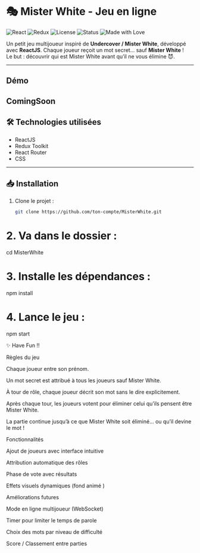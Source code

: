 # 🎭 Mister White - Jeu en ligne 

![React](https://img.shields.io/badge/React-18.2.0-61DAFB?logo=react&logoColor=white)
![Redux](https://img.shields.io/badge/Redux-Toolkit-764ABC?logo=redux&logoColor=white)
![License](https://img.shields.io/badge/License-MIT-green)
![Status](https://img.shields.io/badge/Project-Active-brightgreen)
![Made with Love](https://img.shields.io/badge/Made%20with-%E2%9D%A4-red)

Un petit jeu multijoueur inspiré de **Undercover / Mister White**, développé avec **ReactJS**. 
Chaque joueur reçoit un mot secret... sauf **Mister White** !  
Le but : découvrir qui est Mister White avant qu’il ne vous élimine 😈.

---

##  Démo

ComingSoon
---

## 🛠️ Technologies utilisées
- ReactJS 
- Redux Toolkit 
- React Router 
- CSS 
  
---

## 📥 Installation

1. Clone le projet :
   ```bash
   git clone https://github.com/ton-compte/MisterWhite.git
   

# 2. Va dans le dossier :

cd MisterWhite

# 3. Installe les dépendances :
npm install

# 4. Lance le jeu :
npm start

✨ Have Fun !!

Règles du jeu

Chaque joueur entre son prénom.

Un mot secret est attribué à tous les joueurs sauf Mister White.

À tour de rôle, chaque joueur décrit son mot sans le dire explicitement.

Après chaque tour, les joueurs votent pour éliminer celui qu’ils pensent être Mister White.

La partie continue jusqu’à ce que Mister White soit éliminé... ou qu’il devine le mot !


 Fonctionnalités

Ajout de joueurs avec interface intuitive

Attribution automatique des rôles

Phase de vote avec résultats

Effets visuels dynamiques (fond animé )

 Améliorations futures

Mode en ligne multijoueur (WebSocket)

Timer pour limiter le temps de parole

Choix des mots par niveau de difficulté

Score / Classement entre parties
